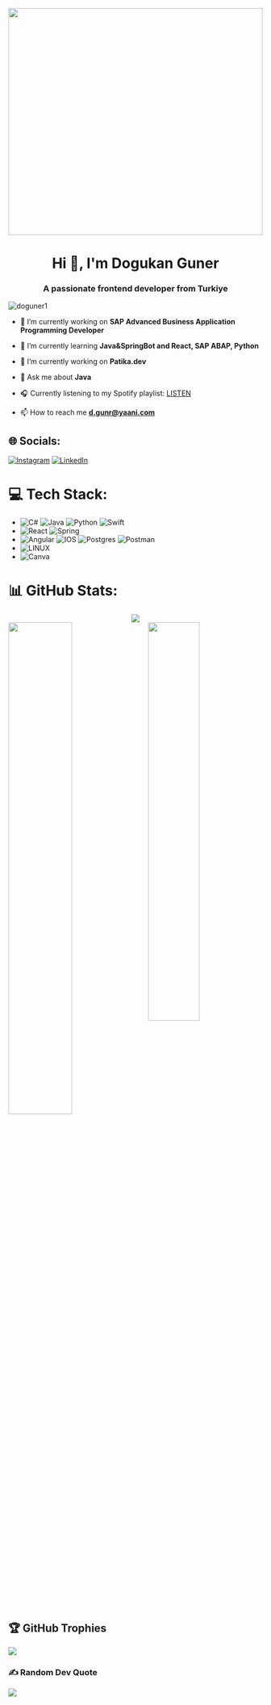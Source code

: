 <p align="center">
  <img src="https://media.giphy.com/media/qgQUggAC3Pfv687qPC/giphy.gif" width="100%" height="450">
</p>

<h1 align="center">Hi 👋, I'm Dogukan Guner</h1>
<h3 align="center">A passionate frontend developer from Turkiye</h3>
<p align="left"> <img src= "https://komarev.com/ghpvc/?username=doguner1&label=Profile%20views&color=0e75b6&style=flat" alt="doguner1" /> </p>

- 🔭 I’m currently working on **SAP Advanced Business Application Programming Developer**

- 🌱 I’m currently learning **Java&SpringBot and React, SAP ABAP, Python**

- 🔭 I’m currently working on **Patika.dev**

- 💬 Ask me about **Java**

- 🎧 Currently listening to my Spotify playlist: [LISTEN](https://open.spotify.com/playlist/64XnqkCCmJEfDdYdyTnsqQ?si=FG617ymsRn2mdc4BSUKyJg)

- 📫 How to reach me **d.gunr@yaani.com**






## 🌐 Socials:
[![Instagram](https://img.shields.io/badge/Instagram-%23E4405F.svg?logo=Instagram&logoColor=white)](https://instagram.com/doguner1) [![LinkedIn](https://img.shields.io/badge/LinkedIn-%230077B5.svg?logo=linkedin&logoColor=white)](https://linkedin.com/in/doguner1) 

# 💻 Tech Stack:
- ![C#](https://img.shields.io/badge/c%23-%23239120.svg?style=for-the-badge&logo=c-sharp&logoColor=white) ![Java](https://img.shields.io/badge/java-%23ED8B00.svg?style=for-the-badge&logo=java&logoColor=white) ![Python](https://img.shields.io/badge/python-3670A0?style=for-the-badge&logo=python&logoColor=ffdd54) ![Swift](https://img.shields.io/badge/swift-F54A2A?style=for-the-badge&logo=swift&logoColor=white)
- ![React](https://img.shields.io/badge/react-%2320232a.svg?style=for-the-badge&logo=react&logoColor=%2361DAFB)  ![Spring](https://img.shields.io/badge/spring-%236DB33F.svg?style=for-the-badge&logo=spring&logoColor=white)
- ![Angular](https://img.shields.io/badge/angular-%23DD0031.svg?style=for-the-badge&logo=angular&logoColor=white) ![IOS](https://img.shields.io/badge/IOS-%2320232a.svg?style=for-the-badge&logo=apple&logoColor=white)  ![Postgres](https://img.shields.io/badge/postgres-%23316192.svg?style=for-the-badge&logo=postgresql&logoColor=white)  ![Postman](https://img.shields.io/badge/Postman-FF6C37?style=for-the-badge&logo=postman&logoColor=white)
- ![LINUX](https://img.shields.io/badge/Linux-FCC624?style=for-the-badge&logo=linux&logoColor=black) 
- ![Canva](https://img.shields.io/badge/Canva-%2300C4CC.svg?style=for-the-badge&logo=Canva&logoColor=white)


# 📊 GitHub Stats:
<div align="center">
    <img src="https://github-readme-stats.vercel.app/api?username=doguner1&theme=dark&hide_border=false&include_all_commits=false&count_private=false" />
</div>
<div align="left">
    <img src="https://github-readme-stats.vercel.app/api/top-langs/?username=doguner1&theme=dark&hide_border=false&include_all_commits=false&count_private=false&layout=compact" width="45%"
<div align="right">
    <img src="https://github-readme-streak-stats.herokuapp.com/?user=doguner1&theme=dark&hide_border=false" width="50%" />
</div>




## 🏆 GitHub Trophies
![](https://github-profile-trophy.vercel.app/?username=doguner1&theme=matrix&no-frame=true&no-bg=true&margin-w=4)

### ✍️ Random Dev Quote
![](https://quotes-github-readme.vercel.app/api?type=horizontal&theme=radical)
